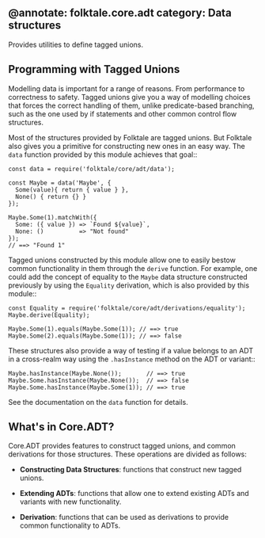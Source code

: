 @annotate: folktale.core.adt
category: Data structures
---
Provides utilities to define tagged unions.


## Programming with Tagged Unions

Modelling data is important for a range of reasons. From performance
to correctness to safety. Tagged unions give you a way of modelling
choices that forces the correct handling of them, unlike predicate-based
branching, such as the one used by if statements and other common 
control flow structures.

Most of the structures provided by Folktale are tagged unions. But
Folktale also gives you a primitive for constructing new ones in an
easy way. The `data` function provided by this module achieves that
goal::

    const data = require('folktale/core/adt/data');
    
    const Maybe = data('Maybe', {
      Some(value){ return { value } },
      None() { return {} }
    });

    Maybe.Some(1).matchWith({
      Some: ({ value }) => `Found ${value}`,
      None: ()          => "Not found" 
    });
    // ==> "Found 1"

Tagged unions constructed by this module allow one to easily bestow
common functionality in them through the `derive` function. For example,
one could add the concept of equality to the `Maybe` data structure
constructed previously by using the `Equality` derivation, which is also
provided by this module::

    const Equality = require('folktale/core/adt/derivations/equality');
    Maybe.derive(Equality);

    Maybe.Some(1).equals(Maybe.Some(1)); // ==> true
    Maybe.Some(2).equals(Maybe.Some(1)); // ==> false

These structures also provide a way of testing if a value belongs to
an ADT in a cross-realm way using the `.hasInstance` method on the ADT
or variant::

    Maybe.hasInstance(Maybe.None());       // ==> true
    Maybe.Some.hasInstance(Maybe.None());  // ==> false
    Maybe.Some.hasInstance(Maybe.Some(1)); // ==> true

See the documentation on the `data` function for details.


## What's in Core.ADT?

Core.ADT provides features to construct tagged unions, and common
derivations for those structures. These operations are divided as
follows:

  - **Constructing Data Structures**: functions that construct new
  tagged unions.

  - **Extending ADTs**: functions that allow one to extend existing
  ADTs and variants with new functionality.

  - **Derivation**: functions that can be used as derivations to
  provide common functionality to ADTs.


